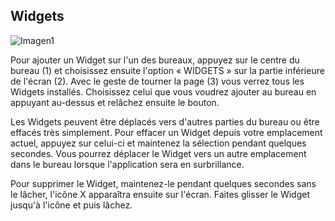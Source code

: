 ## Widgets

![Imagen1](http://static.energysistem.com/images/manuals/42436/58d2acfc72365.jpg)

Pour ajouter un Widget sur l'un des bureaux, appuyez sur le centre du bureau (1) et choisissez ensuite l'option « WIDGETS » sur la partie inférieure de l'écran (2). Avec le geste de tourner la page (3) vous verrez tous les Widgets installés. Choisissez celui que vous voudrez ajouter au bureau en appuyant au-dessus et relâchez ensuite le bouton.

Les Widgets peuvent être déplacés vers d'autres parties du bureau ou être effacés très simplement. Pour effacer un Widget depuis votre emplacement actuel, appuyez sur celui-ci et maintenez la sélection pendant quelques secondes. Vous pourrez déplacer le Widget vers un autre emplacement dans le bureau lorsque l'application sera en surbrillance.

Pour supprimer le Widget, maintenez-le pendant quelques secondes sans le lâcher, l'icône X apparaîtra ensuite sur l'écran. Faites glisser le Widget jusqu'à l'icône et puis lâchez.
